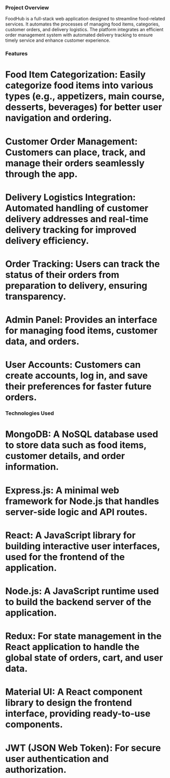 ### Project Overview
FoodHub is a full-stack web application designed to streamline food-related services. It automates the processes of managing food items, categories, customer orders, and delivery logistics. The platform integrates an efficient order management system with automated delivery tracking to ensure timely service and enhance customer experience.

### Features

# Food Item Categorization: Easily categorize food items into various types (e.g., appetizers, main course, desserts, beverages) for better user navigation and ordering.
# Customer Order Management: Customers can place, track, and manage their orders seamlessly through the app.
# Delivery Logistics Integration: Automated handling of customer delivery addresses and real-time delivery tracking for improved delivery efficiency.
# Order Tracking: Users can track the status of their orders from preparation to delivery, ensuring transparency.
# Admin Panel: Provides an interface for managing food items, customer data, and orders.
# User Accounts: Customers can create accounts, log in, and save their preferences for faster future orders.

### Technologies Used
# MongoDB: A NoSQL database used to store data such as food items, customer details, and order information.
# Express.js: A minimal web framework for Node.js that handles server-side logic and API routes.
# React: A JavaScript library for building interactive user interfaces, used for the frontend of the application.
# Node.js: A JavaScript runtime used to build the backend server of the application.
# Redux: For state management in the React application to handle the global state of orders, cart, and user data.
# Material UI: A React component library to design the frontend interface, providing ready-to-use components.
# JWT (JSON Web Token): For secure user authentication and authorization.
